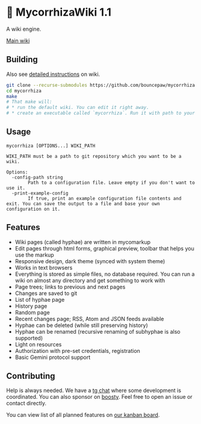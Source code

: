 # 🍄 MycorrhizaWiki 1.1
A wiki engine.

[Main wiki](https://mycorrhiza.lesarbr.es)

## Building
Also see [detailed instructions](https://mycorrhiza.lesarbr.es/hypha/guide/deployment) on wiki.
```sh
git clone --recurse-submodules https://github.com/bouncepaw/mycorrhiza
cd mycorrhiza
make
# That make will:
# * run the default wiki. You can edit it right away.
# * create an executable called `mycorrhiza`. Run it with path to your wiki.
```

## Usage
```
mycorrhiza [OPTIONS...] WIKI_PATH

WIKI_PATH must be a path to git repository which you want to be a wiki.

Options:
  -config-path string
        Path to a configuration file. Leave empty if you don't want to use it.
  -print-example-config
        If true, print an example configuration file contents and exit. You can save the output to a file and base your own configuration on it.
```

## Features
* Wiki pages (called hyphae) are written in mycomarkup
* Edit pages through html forms, graphical preview, toolbar that helps you use the markup
* Responsive design, dark theme (synced with system theme)
* Works in text browsers
* Everything is stored as simple files, no database required. You can run a wiki on almost any directory and get something to work with
* Page trees; links to previous and next pages
* Changes are saved to git
* List of hyphae page
* History page
* Random page
* Recent changes page; RSS, Atom and JSON feeds available
* Hyphae can be deleted (while still preserving history)
* Hyphae can be renamed (recursive renaming of subhyphae is also supported)
* Light on resources
* Authorization with pre-set credentials, registration
* Basic Gemini protocol support

## Contributing
Help is always needed. We have a [tg chat](https://t.me/mycorrhizadev) where some development is coordinated. You can also sponsor on [boosty](https://boosty.to/bouncepaw). Feel free to open an issue or contact directly.

You can view list of all planned features on [our kanban board](https://github.com/bouncepaw/mycorrhiza/projects/1).
